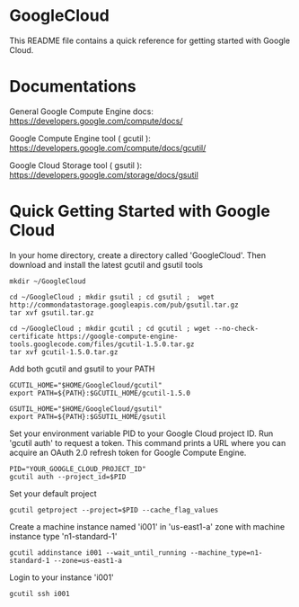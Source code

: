 GoogleCloud
===========

This README file contains a quick reference for getting started with Google Cloud.

Documentations
=====================
General Google Compute Engine docs: https://developers.google.com/compute/docs/

Google Compute Engine tool ( gcutil ): https://developers.google.com/compute/docs/gcutil/

Google Cloud Storage tool ( gsutil ): https://developers.google.com/storage/docs/gsutil

Quick Getting Started with Google Cloud
=======================================

In your home directory, create a directory called 'GoogleCloud'.  Then download and install the latest gcutil and gsutil tools 

    mkdir ~/GoogleCloud
    
    cd ~/GoogleCloud ; mkdir gsutil ; cd gsutil ;  wget http://commondatastorage.googleapis.com/pub/gsutil.tar.gz
    tar xvf gsutil.tar.gz
    
    cd ~/GoogleCloud ; mkdir gcutil ; cd gcutil ; wget --no-check-certificate https://google-compute-engine-tools.googlecode.com/files/gcutil-1.5.0.tar.gz
    tar xvf gcutil-1.5.0.tar.gz
    
Add both gcutil and gsutil to your PATH

    GCUTIL_HOME="$HOME/GoogleCloud/gcutil"
    export PATH=${PATH}:$GCUTIL_HOME/gcutil-1.5.0

    GSUTIL_HOME="$HOME/GoogleCloud/gsutil"
    export PATH=${PATH}:$GSUTIL_HOME/gsutil


Set your environment variable PID to your Google Cloud project ID.  Run 'gcutil auth' to request a token. This command prints a URL where you can acquire an OAuth 2.0 refresh token for Google Compute Engine.

    PID="YOUR_GOOGLE_CLOUD_PROJECT_ID"
    gcutil auth --project_id=$PID
    
Set your default project

    gcutil getproject --project=$PID --cache_flag_values

Create a machine instance named 'i001' in 'us-east1-a' zone with machine instance type 'n1-standard-1'

    gcutil addinstance i001 --wait_until_running --machine_type=n1-standard-1 --zone=us-east1-a
    
Login to your instance 'i001'

    gcutil ssh i001
    

    

